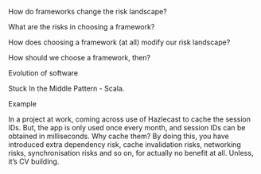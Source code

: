 

How do frameworks change the risk landscape?

What are the risks in choosing a framework?

How does choosing a framework (at all) modify our risk landscape?

How should we choose a framework, then?

Evolution of software


Stuck In the Middle Pattern - Scala.



Example

In a project at work, coming across use of Hazlecast to cache the session IDs.   But, the app is only used once every month, and session IDs can be obtained in milliseconds.   Why cache them?  By doing this, you have introduced extra dependency risk, cache invalidation risks, networking risks, synchronisation risks and so on, for actually no benefit at all.  Unless, it’s CV building.  
